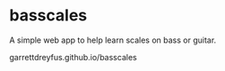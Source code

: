 basscales
=========

A simple web app to help learn scales on bass or guitar.

garrettdreyfus.github.io/basscales
